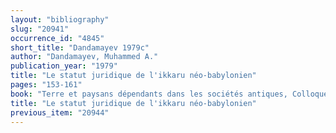 ```yaml
---
layout: "bibliography"
slug: "20941"
occurrence_id: "4845"
short_title: "Dandamayev 1979c"
author: "Dandamayev, Muhammed A."
publication_year: "1979"
title: "Le statut juridique de l'ikkaru néo-babylonien"
pages: "153-161"
book: "Terre et paysans dépendants dans les sociétés antiques, Colloque international, Besançon, 2 et 3 mai 1974 (Paris)"
title: "Le statut juridique de l'ikkaru néo-babylonien"
previous_item: "20944"
---
```


